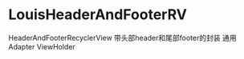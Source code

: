 # LouisHeaderAndFooterRV
HeaderAndFooterRecyclerView  带头部header和尾部footer的封装   通用Adapter ViewHolder

